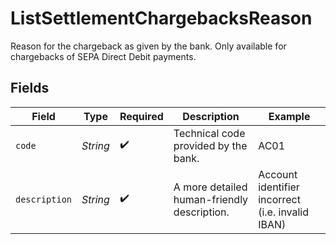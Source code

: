 # ListSettlementChargebacksReason

Reason for the chargeback as given by the bank. Only available for chargebacks of SEPA Direct Debit payments.


## Fields

| Field                                            | Type                                             | Required                                         | Description                                      | Example                                          |
| ------------------------------------------------ | ------------------------------------------------ | ------------------------------------------------ | ------------------------------------------------ | ------------------------------------------------ |
| `code`                                           | *String*                                         | :heavy_check_mark:                               | Technical code provided by the bank.             | AC01                                             |
| `description`                                    | *String*                                         | :heavy_check_mark:                               | A more detailed human-friendly description.      | Account identifier incorrect (i.e. invalid IBAN) |